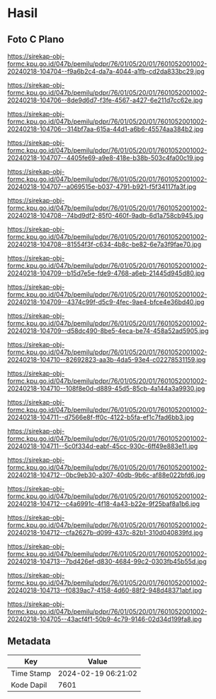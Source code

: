 # Hasil

## Foto C Plano

https://sirekap-obj-formc.kpu.go.id/047b/pemilu/pdpr/76/01/05/20/01/7601052001002-20240218-104704--f9a6b2c4-da7a-4044-a1fb-cd2da833bc29.jpg

https://sirekap-obj-formc.kpu.go.id/047b/pemilu/pdpr/76/01/05/20/01/7601052001002-20240218-104706--8de9d6d7-f3fe-4567-a427-6e211d7cc62e.jpg

https://sirekap-obj-formc.kpu.go.id/047b/pemilu/pdpr/76/01/05/20/01/7601052001002-20240218-104706--314bf7aa-615a-44d1-a6b6-45574aa384b2.jpg

https://sirekap-obj-formc.kpu.go.id/047b/pemilu/pdpr/76/01/05/20/01/7601052001002-20240218-104707--4405fe69-a9e8-418e-b38b-503c4fa00c19.jpg

https://sirekap-obj-formc.kpu.go.id/047b/pemilu/pdpr/76/01/05/20/01/7601052001002-20240218-104707--a069515e-b037-4791-b921-f5f34117fa3f.jpg

https://sirekap-obj-formc.kpu.go.id/047b/pemilu/pdpr/76/01/05/20/01/7601052001002-20240218-104708--74bd9df2-85f0-460f-9adb-6d1a758cb945.jpg

https://sirekap-obj-formc.kpu.go.id/047b/pemilu/pdpr/76/01/05/20/01/7601052001002-20240218-104708--81554f3f-c634-4b8c-be82-6e7a3f9fae70.jpg

https://sirekap-obj-formc.kpu.go.id/047b/pemilu/pdpr/76/01/05/20/01/7601052001002-20240218-104709--b15d7e5e-fde9-4768-a6eb-21445d945d80.jpg

https://sirekap-obj-formc.kpu.go.id/047b/pemilu/pdpr/76/01/05/20/01/7601052001002-20240218-104709--4374c99f-d5c9-4fec-9ae4-bfce4e36bd40.jpg

https://sirekap-obj-formc.kpu.go.id/047b/pemilu/pdpr/76/01/05/20/01/7601052001002-20240218-104709--d58dc490-8be5-4eca-be74-458a52ad5905.jpg

https://sirekap-obj-formc.kpu.go.id/047b/pemilu/pdpr/76/01/05/20/01/7601052001002-20240218-104710--82692823-aa3b-4da5-93e4-c02278531159.jpg

https://sirekap-obj-formc.kpu.go.id/047b/pemilu/pdpr/76/01/05/20/01/7601052001002-20240218-104710--108f8e0d-d889-45d5-85cb-4a144a3a9930.jpg

https://sirekap-obj-formc.kpu.go.id/047b/pemilu/pdpr/76/01/05/20/01/7601052001002-20240218-104711--d7566e8f-ff0c-4122-b5fa-ef1c7fad6bb3.jpg

https://sirekap-obj-formc.kpu.go.id/047b/pemilu/pdpr/76/01/05/20/01/7601052001002-20240218-104711--5c0f334d-eabf-45cc-930c-6ff49e883e11.jpg

https://sirekap-obj-formc.kpu.go.id/047b/pemilu/pdpr/76/01/05/20/01/7601052001002-20240218-104712--0bc9eb30-a307-40db-9b6c-af88e022bfd6.jpg

https://sirekap-obj-formc.kpu.go.id/047b/pemilu/pdpr/76/01/05/20/01/7601052001002-20240218-104712--c4a6991c-4f18-4a43-b22e-9f25baf8a1b6.jpg

https://sirekap-obj-formc.kpu.go.id/047b/pemilu/pdpr/76/01/05/20/01/7601052001002-20240218-104712--cfa2627b-d099-437c-82b1-310d040839fd.jpg

https://sirekap-obj-formc.kpu.go.id/047b/pemilu/pdpr/76/01/05/20/01/7601052001002-20240218-104713--7bd426ef-d830-4684-99c2-0303fb45b55d.jpg

https://sirekap-obj-formc.kpu.go.id/047b/pemilu/pdpr/76/01/05/20/01/7601052001002-20240218-104713--f0839ac7-4158-4d60-88f2-948d48371abf.jpg

https://sirekap-obj-formc.kpu.go.id/047b/pemilu/pdpr/76/01/05/20/01/7601052001002-20240218-104705--43acf4f1-50b9-4c79-9146-02d34d199fa8.jpg


## Metadata

| Key        | Value               |
| ---------- | ------------------- |
| Time Stamp | 2024-02-19 06:21:02 |
| Kode Dapil | 7601                |



